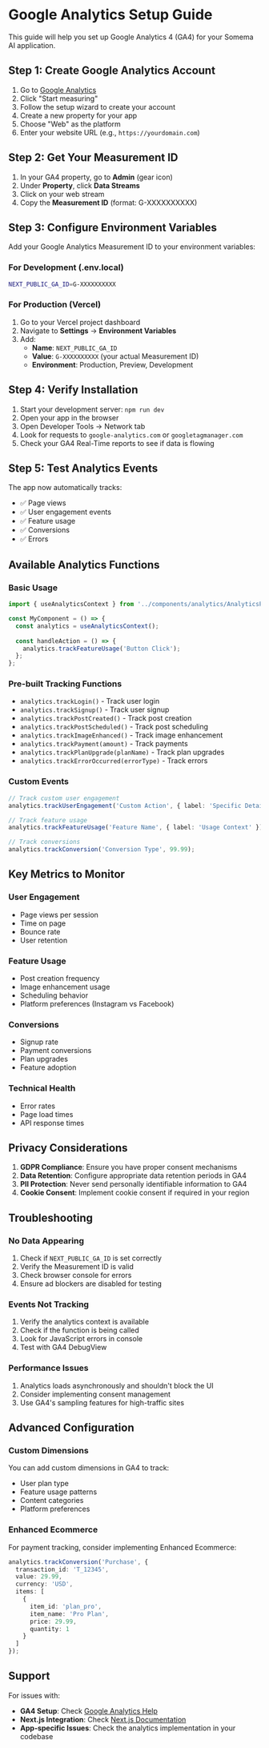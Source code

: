 # Google Analytics Setup Guide

This guide will help you set up Google Analytics 4 (GA4) for your Somema AI application.

## Step 1: Create Google Analytics Account

1. Go to [Google Analytics](https://analytics.google.com/)
2. Click "Start measuring"
3. Follow the setup wizard to create your account
4. Create a new property for your app
5. Choose "Web" as the platform
6. Enter your website URL (e.g., `https://yourdomain.com`)

## Step 2: Get Your Measurement ID

1. In your GA4 property, go to **Admin** (gear icon)
2. Under **Property**, click **Data Streams**
3. Click on your web stream
4. Copy the **Measurement ID** (format: G-XXXXXXXXXX)

## Step 3: Configure Environment Variables

Add your Google Analytics Measurement ID to your environment variables:

### For Development (.env.local)
```bash
NEXT_PUBLIC_GA_ID=G-XXXXXXXXXX
```

### For Production (Vercel)
1. Go to your Vercel project dashboard
2. Navigate to **Settings** → **Environment Variables**
3. Add:
   - **Name**: `NEXT_PUBLIC_GA_ID`
   - **Value**: `G-XXXXXXXXXX` (your actual Measurement ID)
   - **Environment**: Production, Preview, Development

## Step 4: Verify Installation

1. Start your development server: `npm run dev`
2. Open your app in the browser
3. Open Developer Tools → Network tab
4. Look for requests to `google-analytics.com` or `googletagmanager.com`
5. Check your GA4 Real-Time reports to see if data is flowing

## Step 5: Test Analytics Events

The app now automatically tracks:
- ✅ Page views
- ✅ User engagement events
- ✅ Feature usage
- ✅ Conversions
- ✅ Errors

## Available Analytics Functions

### Basic Usage
```typescript
import { useAnalyticsContext } from '../components/analytics/AnalyticsProvider';

const MyComponent = () => {
  const analytics = useAnalyticsContext();
  
  const handleAction = () => {
    analytics.trackFeatureUsage('Button Click');
  };
};
```

### Pre-built Tracking Functions
- `analytics.trackLogin()` - Track user login
- `analytics.trackSignup()` - Track user signup
- `analytics.trackPostCreated()` - Track post creation
- `analytics.trackPostScheduled()` - Track post scheduling
- `analytics.trackImageEnhanced()` - Track image enhancement
- `analytics.trackPayment(amount)` - Track payments
- `analytics.trackPlanUpgrade(planName)` - Track plan upgrades
- `analytics.trackErrorOccurred(errorType)` - Track errors

### Custom Events
```typescript
// Track custom user engagement
analytics.trackUserEngagement('Custom Action', { label: 'Specific Detail' });

// Track feature usage
analytics.trackFeatureUsage('Feature Name', { label: 'Usage Context' });

// Track conversions
analytics.trackConversion('Conversion Type', 99.99);
```

## Key Metrics to Monitor

### User Engagement
- Page views per session
- Time on page
- Bounce rate
- User retention

### Feature Usage
- Post creation frequency
- Image enhancement usage
- Scheduling behavior
- Platform preferences (Instagram vs Facebook)

### Conversions
- Signup rate
- Payment conversions
- Plan upgrades
- Feature adoption

### Technical Health
- Error rates
- Page load times
- API response times

## Privacy Considerations

1. **GDPR Compliance**: Ensure you have proper consent mechanisms
2. **Data Retention**: Configure appropriate data retention periods in GA4
3. **PII Protection**: Never send personally identifiable information to GA4
4. **Cookie Consent**: Implement cookie consent if required in your region

## Troubleshooting

### No Data Appearing
1. Check if `NEXT_PUBLIC_GA_ID` is set correctly
2. Verify the Measurement ID is valid
3. Check browser console for errors
4. Ensure ad blockers are disabled for testing

### Events Not Tracking
1. Verify the analytics context is available
2. Check if the function is being called
3. Look for JavaScript errors in console
4. Test with GA4 DebugView

### Performance Issues
1. Analytics loads asynchronously and shouldn't block the UI
2. Consider implementing consent management
3. Use GA4's sampling features for high-traffic sites

## Advanced Configuration

### Custom Dimensions
You can add custom dimensions in GA4 to track:
- User plan type
- Feature usage patterns
- Content categories
- Platform preferences

### Enhanced Ecommerce
For payment tracking, consider implementing Enhanced Ecommerce:
```typescript
analytics.trackConversion('Purchase', {
  transaction_id: 'T_12345',
  value: 29.99,
  currency: 'USD',
  items: [
    {
      item_id: 'plan_pro',
      item_name: 'Pro Plan',
      price: 29.99,
      quantity: 1
    }
  ]
});
```

## Support

For issues with:
- **GA4 Setup**: Check [Google Analytics Help](https://support.google.com/analytics/)
- **Next.js Integration**: Check [Next.js Documentation](https://nextjs.org/docs)
- **App-specific Issues**: Check the analytics implementation in your codebase
